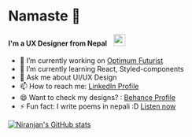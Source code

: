 # Namaste 🙏
#### I'm a UX Designer from Nepal [<img src="https://dist.neo4j.com/wp-content/uploads/20180720064210/belogo-social-posts-default.png" width="24px" height="24px" style="object-fit:contain;margin-left:10px" />](https://www.behance.net/niranjanadhikari)


- 🔭 I’m currently working on [Optimum Futurist](https://optimumfuturist.com/)
- 🌱 I’m currently learning React, Styled-components
- 💬 Ask me about UI/UX Design
- 📫 How to reach me: [LinkedIn Profile](https://www.linkedin.com/in/niranjanadhikari2053/ )
- 😄 Want to check my designs? : [Behance Profile](https://www.behance.net/niranjanadhikari)
- ⚡ Fun fact: I write poems in nepali :D [Listen now](https://www.youtube.com/watch?v=5GsKnWzjJYg&t=4s)

[![Niranjan's GitHub stats](https://github-readme-stats.vercel.app/api?username=niranjanadhikari&hide=issues,contribs&?count_private=true&show_icons=true&theme=vue-dark)](https://github.com/anuraghazra/github-readme-stats)


